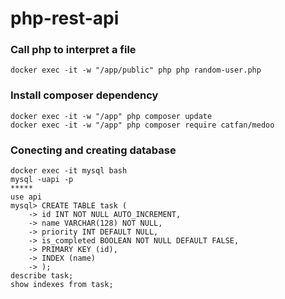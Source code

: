 # php-rest-api


### Call php to interpret a file
```
docker exec -it -w "/app/public" php php random-user.php
```

### Install composer dependency
```
docker exec -it -w "/app" php composer update
docker exec -it -w "/app" php composer require catfan/medoo
```


### Conecting and creating database
```
docker exec -it mysql bash
mysql -uapi -p
*****
use api
mysql> CREATE TABLE task (
    -> id INT NOT NULL AUTO_INCREMENT,
    -> name VARCHAR(128) NOT NULL,
    -> priority INT DEFAULT NULL,
    -> is_completed BOOLEAN NOT NULL DEFAULT FALSE,
    -> PRIMARY KEY (id),
    -> INDEX (name)
    -> );
describe task;
show indexes from task;
```

